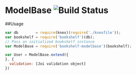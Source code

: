 ModelBase ![Build Status](https://travis-ci.org/bsiddiqui/bookshelf-modelbase.svg?branch=master)
=========


##Usage
```javascript
var db        = require(knex)(require('./knexfile'));
var bookshelf = require('bookshelf')(db);
// Pass an initialized bookshelf instance
var ModelBase = require('bookshelf-modelbase')(bookshelf);

var User = ModelBase.extend({
}, {
  validation: [Joi validation object]
})
```
